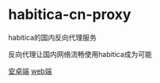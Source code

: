 # habitica-cn-proxy
habitica的国内反向代理服务

反向代理让国内网络流畅使用habitica成为可能

[安卓端]()
[web端](https://habitica.huaji8.top)
